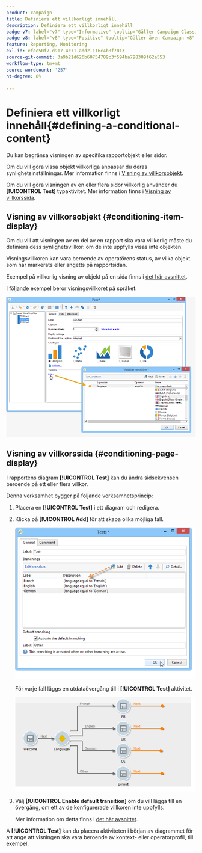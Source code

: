 ```yaml
---
product: campaign
title: Definiera ett villkorligt innehåll
description: Definiera ett villkorligt innehåll
badge-v7: label="v7" type="Informative" tooltip="Gäller Campaign Classic v7"
badge-v8: label="v8" type="Positive" tooltip="Gäller även Campaign v8"
feature: Reporting, Monitoring
exl-id: efee50f7-d917-4c71-add2-116c4b8f7013
source-git-commit: 3a9b21d626b60754789c3f594ba798309f62a553
workflow-type: tm+mt
source-wordcount: '257'
ht-degree: 8%

---
```


# Definiera ett villkorligt innehåll{#defining-a-conditional-content}



Du kan begränsa visningen av specifika rapportobjekt eller sidor.

Om du vill göra vissa objekt villkorliga anpassar du deras synlighetsinställningar. Mer information finns i [Visning av villkorsobjekt](#conditioning-item-display).

Om du vill göra visningen av en eller flera sidor villkorlig använder du **[!UICONTROL Test]** typaktivitet. Mer information finns i [Visning av villkorssida](#conditioning-page-display).

## Visning av villkorsobjekt {#conditioning-item-display}

Om du vill att visningen av en del av en rapport ska vara villkorlig måste du definiera dess synlighetsvillkor: om de inte uppfylls visas inte objekten.

Visningsvillkoren kan vara beroende av operatörens status, av vilka objekt som har markerats eller angetts på rapportsidan.

Exempel på villkorlig visning av objekt på en sida finns i [det här avsnittet](../../web/using/form-rendering.md#defining-fields-conditional-display).

I följande exempel beror visningsvillkoret på språket:

![](assets/reporting_display_condition.png)

## Visning av villkorssida {#conditioning-page-display}

I rapportens diagram **[!UICONTROL Test]** kan du ändra sidsekvensen beroende på ett eller flera villkor.

Denna verksamhet bygger på följande verksamhetsprincip:

1. Placera en **[!UICONTROL Test]** i ett diagram och redigera.
1. Klicka på **[!UICONTROL Add]** för att skapa olika möjliga fall.

   ![](assets/reporting_test_sample.png)

   För varje fall läggs en utdataövergång till i **[!UICONTROL Test]** aktivitet.

   ![](assets/reporting_test_transitions.png)

1. Välj **[!UICONTROL Enable default transition]** om du vill lägga till en övergång, om ett av de konfigurerade villkoren inte uppfylls.

   Mer information om detta finns i [det här avsnittet](../../web/using/defining-web-forms-page-sequencing.md#conditional-page-display).

A **[!UICONTROL Test]** kan du placera aktiviteten i början av diagrammet för att ange att visningen ska vara beroende av kontext- eller operatorprofil, till exempel.
